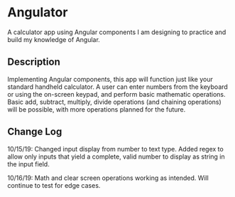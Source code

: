 # Angulator

A calculator app using Angular components I am designing to practice and build my knowledge of Angular. 

## Description
Implementing Angular components, this app will function just like your standard handheld calculator. A user can enter numbers from the keyboard or using the on-screen keypad, and perform basic mathematic operations. Basic add, subtract, multiply, divide operations (and chaining operations) will be possible, with more operations planned for the future.

## Change Log
10/15/19: Changed input display from number to text type. Added regex to allow only inputs that yield a complete, valid number to display as string in the input field.

10/16/19: Math and clear screen operations working as intended. Will continue to test for edge cases.
